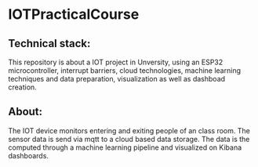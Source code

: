 # IOTPracticalCourse
 ## Technical stack:
This repository is about a IOT project in Unversity, using an ESP32 microcontroller, interrupt barriers, cloud technologies, machine learning techniques and data preparation, visualization as well as dashboad creation.
## About:
The IOT device monitors entering and exiting people of an class room. The sensor data is send via mqtt to a cloud based data storage. The data is the computed through a machine learning pipeline and visualized on Kibana dashboards. 
